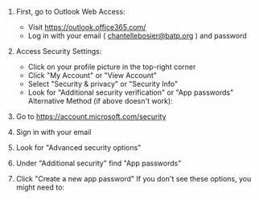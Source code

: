 1. First, go to Outlook Web Access:
   
   - Visit https://outlook.office365.com/
   - Log in with your email ( chantellebosier@batp.org ) and password
2. Access Security Settings:
   
   - Click on your profile picture in the top-right corner
   - Click "My Account" or "View Account"
   - Select "Security & privacy" or "Security Info"
   - Look for "Additional security verification" or "App passwords"
Alternative Method (if above doesn't work):

1. Go to https://account.microsoft.com/security
2. Sign in with your email
3. Look for "Advanced security options"
4. Under "Additional security" find "App passwords"
5. Click "Create a new app password"
If you don't see these options, you might need to:

